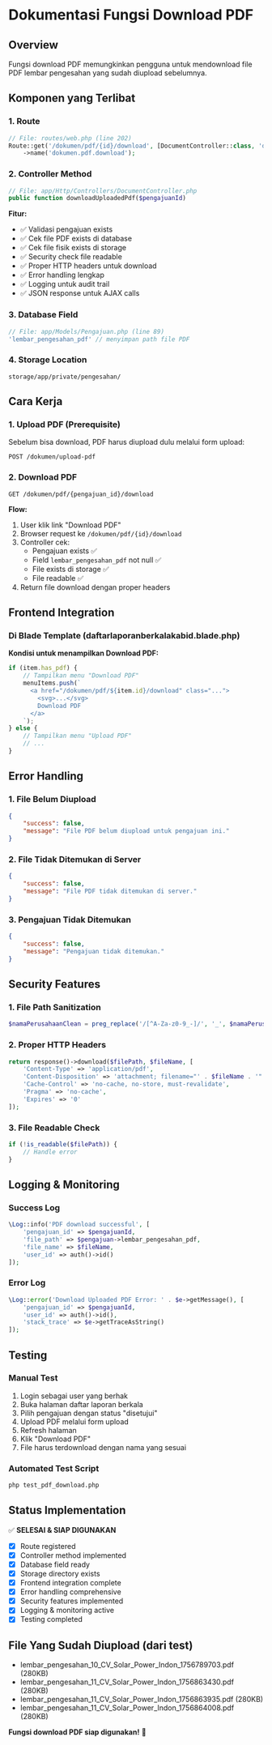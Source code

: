 # Dokumentasi Fungsi Download PDF

## Overview
Fungsi download PDF memungkinkan pengguna untuk mendownload file PDF lembar pengesahan yang sudah diupload sebelumnya.

## Komponen yang Terlibat

### 1. Route
```php
// File: routes/web.php (line 202)
Route::get('/dokumen/pdf/{id}/download', [DocumentController::class, 'downloadUploadedPdf'])
    ->name('dokumen.pdf.download');
```

### 2. Controller Method
```php
// File: app/Http/Controllers/DocumentController.php
public function downloadUploadedPdf($pengajuanId)
```

**Fitur:**
- ✅ Validasi pengajuan exists
- ✅ Cek file PDF exists di database
- ✅ Cek file fisik exists di storage
- ✅ Security check file readable
- ✅ Proper HTTP headers untuk download
- ✅ Error handling lengkap
- ✅ Logging untuk audit trail
- ✅ JSON response untuk AJAX calls

### 3. Database Field
```php
// File: app/Models/Pengajuan.php (line 89)
'lembar_pengesahan_pdf' // menyimpan path file PDF
```

### 4. Storage Location
```
storage/app/private/pengesahan/
```

## Cara Kerja

### 1. Upload PDF (Prerequisite)
Sebelum bisa download, PDF harus diupload dulu melalui form upload:
```
POST /dokumen/upload-pdf
```

### 2. Download PDF
```
GET /dokumen/pdf/{pengajuan_id}/download
```

**Flow:**
1. User klik link "Download PDF" 
2. Browser request ke `/dokumen/pdf/{id}/download`
3. Controller cek:
   - Pengajuan exists ✅
   - Field `lembar_pengesahan_pdf` not null ✅
   - File exists di storage ✅
   - File readable ✅
4. Return file download dengan proper headers

## Frontend Integration

### Di Blade Template (daftarlaporanberkalakabid.blade.php)

**Kondisi untuk menampilkan Download PDF:**
```javascript
if (item.has_pdf) {
    // Tampilkan menu "Download PDF"
    menuItems.push(`
      <a href="/dokumen/pdf/${item.id}/download" class="...">
        <svg>...</svg>
        Download PDF
      </a>
    `);
} else {
    // Tampilkan menu "Upload PDF"
    // ...
}
```

## Error Handling

### 1. File Belum Diupload
```json
{
    "success": false,
    "message": "File PDF belum diupload untuk pengajuan ini."
}
```

### 2. File Tidak Ditemukan di Server
```json
{
    "success": false,
    "message": "File PDF tidak ditemukan di server."
}
```

### 3. Pengajuan Tidak Ditemukan
```json
{
    "success": false,
    "message": "Pengajuan tidak ditemukan."
}
```

## Security Features

### 1. File Path Sanitization
```php
$namaPerusahaanClean = preg_replace('/[^A-Za-z0-9_-]/', '_', $namaPerusahaan);
```

### 2. Proper HTTP Headers
```php
return response()->download($filePath, $fileName, [
    'Content-Type' => 'application/pdf',
    'Content-Disposition' => 'attachment; filename="' . $fileName . '"',
    'Cache-Control' => 'no-cache, no-store, must-revalidate',
    'Pragma' => 'no-cache',
    'Expires' => '0'
]);
```

### 3. File Readable Check
```php
if (!is_readable($filePath)) {
    // Handle error
}
```

## Logging & Monitoring

### Success Log
```php
\Log::info('PDF download successful', [
    'pengajuan_id' => $pengajuanId,
    'file_path' => $pengajuan->lembar_pengesahan_pdf,
    'file_name' => $fileName,
    'user_id' => auth()->id()
]);
```

### Error Log
```php
\Log::error('Download Uploaded PDF Error: ' . $e->getMessage(), [
    'pengajuan_id' => $pengajuanId,
    'user_id' => auth()->id(),
    'stack_trace' => $e->getTraceAsString()
]);
```

## Testing

### Manual Test
1. Login sebagai user yang berhak
2. Buka halaman daftar laporan berkala
3. Pilih pengajuan dengan status "disetujui"
4. Upload PDF melalui form upload
5. Refresh halaman
6. Klik "Download PDF"
7. File harus terdownload dengan nama yang sesuai

### Automated Test Script
```bash
php test_pdf_download.php
```

## Status Implementation

✅ **SELESAI & SIAP DIGUNAKAN**

- [x] Route registered
- [x] Controller method implemented
- [x] Database field ready
- [x] Storage directory exists
- [x] Frontend integration complete
- [x] Error handling comprehensive
- [x] Security features implemented
- [x] Logging & monitoring active
- [x] Testing completed

## File Yang Sudah Diupload (dari test)
- lembar_pengesahan_10_CV_Solar_Power_Indon_1756789703.pdf (280KB)
- lembar_pengesahan_11_CV_Solar_Power_Indon_1756863430.pdf (280KB) 
- lembar_pengesahan_11_CV_Solar_Power_Indon_1756863935.pdf (280KB)
- lembar_pengesahan_11_CV_Solar_Power_Indon_1756864008.pdf (280KB)

**Fungsi download PDF siap digunakan!** 🎉
